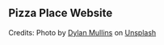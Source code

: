 ## Pizza Place Website
Credits: Photo by <a href="https://unsplash.com/@dylanmullins?utm_content=creditCopyText&utm_medium=referral&utm_source=unsplash">Dylan Mullins</a> on <a href="https://unsplash.com/photos/ykFYIojIbVw?utm_content=creditCopyText&utm_medium=referral&utm_source=unsplash">Unsplash</a>
  